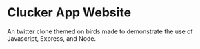 # Clucker App Website 

An twitter clone themed on birds made to demonstrate the use of Javascript, Express, and Node. 


